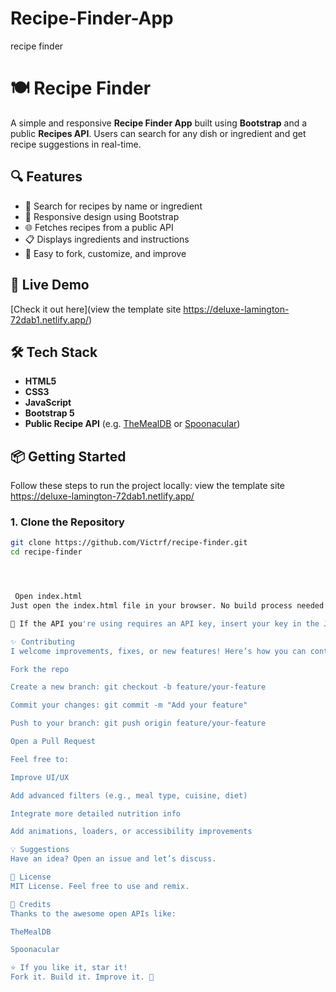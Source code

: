 # Recipe-Finder-App
recipe finder 
# 🍽️ Recipe Finder

A simple and responsive **Recipe Finder App** built using **Bootstrap** and a public **Recipes API**. Users can search for any dish or ingredient and get recipe suggestions in real-time.



## 🔍 Features

- 🔎 Search for recipes by name or ingredient
- 📲 Responsive design using Bootstrap
- 🌐 Fetches recipes from a public API
- 📋 Displays ingredients and instructions
- 🔄 Easy to fork, customize, and improve

## 🚀 Live Demo

[Check it out here](view the template site https://deluxe-lamington-72dab1.netlify.app/) <!-- Optional: Replace with your live demo link -->

## 🛠️ Tech Stack

- **HTML5**
- **CSS3**
- **JavaScript**
- **Bootstrap 5**
- **Public Recipe API** (e.g. [TheMealDB](https://www.themealdb.com/) or [Spoonacular](https://spoonacular.com/))

## 📦 Getting Started

Follow these steps to run the project locally:
view the template site https://deluxe-lamington-72dab1.netlify.app/

### 1. Clone the Repository

```bash
git clone https://github.com/Victrf/recipe-finder.git
cd recipe-finder




 Open index.html
Just open the index.html file in your browser. No build process needed!

🔐 If the API you're using requires an API key, insert your key in the JS file where specified.

✨ Contributing
I welcome improvements, fixes, or new features! Here’s how you can contribute:

Fork the repo

Create a new branch: git checkout -b feature/your-feature

Commit your changes: git commit -m "Add your feature"

Push to your branch: git push origin feature/your-feature

Open a Pull Request

Feel free to:

Improve UI/UX

Add advanced filters (e.g., meal type, cuisine, diet)

Integrate more detailed nutrition info

Add animations, loaders, or accessibility improvements

💡 Suggestions
Have an idea? Open an issue and let’s discuss.

📄 License
MIT License. Feel free to use and remix.

🙌 Credits
Thanks to the awesome open APIs like:

TheMealDB

Spoonacular

⭐️ If you like it, star it!
Fork it. Build it. Improve it. 🚀
